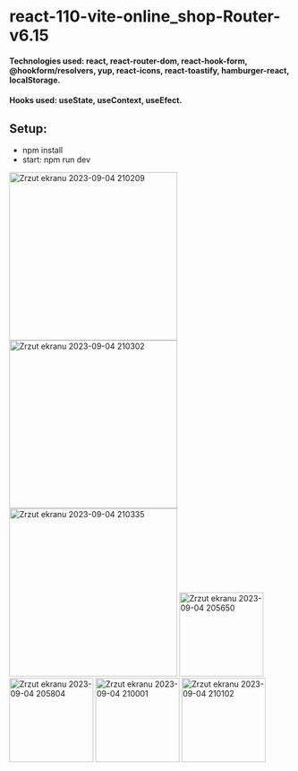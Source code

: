 # react-110-vite-online_shop-Router-v6.15


#### Technologies used: react, react-router-dom, react-hook-form, @hookform/resolvers, yup, react-icons, react-toastify, hamburger-react, localStorage.
#### Hooks used: useState, useContext, useEfect.
## Setup:
* npm install
* start: npm run dev


<img width="300" alt="Zrzut ekranu 2023-09-04 210209" src="https://github.com/ajarek/react-110-vite-online_shop-Router-v6.15/assets/61388692/cc1bcec2-b708-4526-a3f8-db42482a9dfc">
<img width="300" alt="Zrzut ekranu 2023-09-04 210302" src="https://github.com/ajarek/react-110-vite-online_shop-Router-v6.15/assets/61388692/17cbe518-4329-4477-bdb5-abbff778062c">
<img width="300" alt="Zrzut ekranu 2023-09-04 210335" src="https://github.com/ajarek/react-110-vite-online_shop-Router-v6.15/assets/61388692/2d20db49-937c-46b6-960b-2d474d5e5b7c">
<img width="150" alt="Zrzut ekranu 2023-09-04 205650" src="https://github.com/ajarek/react-110-vite-online_shop-Router-v6.15/assets/61388692/023769d8-2f7a-4348-b80b-f63f3c6778df">
<img width="150" alt="Zrzut ekranu 2023-09-04 205804" src="https://github.com/ajarek/react-110-vite-online_shop-Router-v6.15/assets/61388692/b8d893e9-3d0a-491b-8020-ab74d1d03ef2">
<img width="150" alt="Zrzut ekranu 2023-09-04 210001" src="https://github.com/ajarek/react-110-vite-online_shop-Router-v6.15/assets/61388692/600ee8a1-8138-46ee-8197-ba42150d1508">
<img width="150" alt="Zrzut ekranu 2023-09-04 210102" src="https://github.com/ajarek/react-110-vite-online_shop-Router-v6.15/assets/61388692/f7751b9e-4170-4773-baa4-c9ed04e15168">
